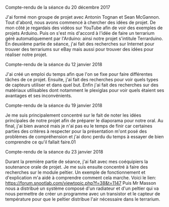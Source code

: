 Compte-rendu de la séance du 20 décembre 2017

J'ai formé mon groupe de projet avec Antonin Tognan et Sean McGannon. Tout d'abord, nous avons commencé à chercher des idées de projet. De mon côté je regardais des vidéos sur YouTube afin de voir des exemples de projets Arduino. Puis on s'est mis d'accord à l'idée de faire un terrarium géré automatiquement par l'Arduino: ainsi notre projet s'intitule Terrarduino. En deuxième partie de séance, j'ai fait des recherches sur Internet pour trouver des terrariums sur eBay mais aussi pour trouver des idées pour réaliser notre projet.


Compte-rendu de la séance du 12 janvier 2018

J'ai créé un emploi du temps afin que l'on se fixe pour faire différentes tâches de ce projet. Ensuite, j'ai fait des recherches pour voir quels types de capteurs utiliser et dans quel but. Enfin j'ai fait des recherches sur des matériaux utilisables dont notamment le plexiglas pour voir quels étaient ses avantages et ses inconvénients. 


Compte-rendu de la séance du 19 janvier 2018

Je me suis principalement concentré sur le fait de noter les idées principales de notre projet afin de préparer le diaporama pour notre oral. Au final, j'ai bien avancé mais je n'ai pas eu le temps de finir car certaines parties des critères à respecter pour la présentation m'ont posé des problèmes de compréhension et j'ai donc perdu du temps à essayer de bien comprendre ce qu'il fallait faire.01


Compte-rendu de la séance du 23 janvier 2018

Durant la première partie de séance, j'ai fait avec mes coéquipiers la soutenance orale de projet. Je me suis ensuite concentré à faire des recherches sur le module peltier. Un exemple de fonctionnement et d'explication m'a aidé à comprendre comment cela marche.
Voici le lien: https://forum.snootlab.com/viewtopic.php?f=38&t=1147
Puis Mr Masson nous a distribué un système composé d'un radiateur et d'un peltier qui va nous permettre de créer un programme avec un transistor et le capteur de température pour que le peltier distribue l'air nécessaire dans le terrarium.




